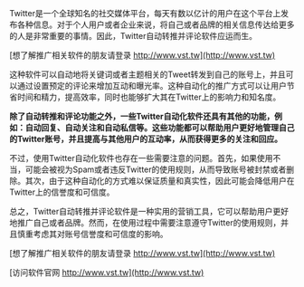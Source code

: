 Twitter是一个全球知名的社交媒体平台，每天有数以亿计的用户在这个平台上发布各种信息。对于个人用户或者企业来说，将自己或者品牌的相关信息传达给更多的人是非常重要的事情。因此，Twitter自动转推并评论软件应运而生。

[想了解推广相关软件的朋友请登录 http://www.vst.tw](http://www.vst.tw)

这种软件可以自动地将关键词或者主题相关的Tweet转发到自己的账号上，并且可以通过设置预定的评论来增加互动和曝光率。这种自动化的推广方式可以让用户节省时间和精力，提高效率，同时也能够扩大其在Twitter上的影响力和知名度。

**除了自动转推和评论功能之外，一些Twitter自动化软件还具有其他的功能，例如：自动回复、自动关注和自动私信等。这些功能都可以帮助用户更好地管理自己的Twitter账号，并且提高与其他用户的互动率，从而获得更多的关注和回应。**

不过，使用Twitter自动化软件也存在一些需要注意的问题。首先，如果使用不当，可能会被视为Spam或者违反Twitter的使用规则，从而导致账号被封禁或者删除。其次，由于这种自动化的方式难以保证质量和真实性，因此可能会降低用户在Twitter上的信誉度和可信度。

总之，Twitter自动转推并评论软件是一种实用的营销工具，它可以帮助用户更好地推广自己或者品牌。然而，在使用过程中需要注意遵守Twitter的使用规则，并且慎重考虑其对账号信誉度和可信度的影响。

[想了解推广相关软件的朋友请登录 http://www.vst.tw](http://www.vst.tw)


[访问软件官网 http://www.vst.tw](http://www.vst.tw)
